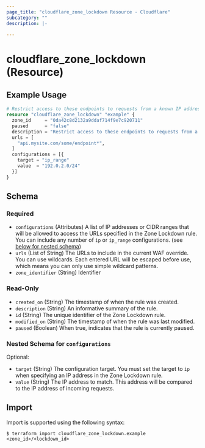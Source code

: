 ```yaml
---
page_title: "cloudflare_zone_lockdown Resource - Cloudflare"
subcategory: ""
description: |-
  
---
```


# cloudflare_zone_lockdown (Resource)



## Example Usage

```terraform
# Restrict access to these endpoints to requests from a known IP address range.
resource "cloudflare_zone_lockdown" "example" {
  zone_id     = "0da42c8d2132a9ddaf714f9e7c920711"
  paused      = "false"
  description = "Restrict access to these endpoints to requests from a known IP address range"
  urls = [
    "api.mysite.com/some/endpoint*",
  ]
  configurations = [{
    target = "ip_range"
    value  = "192.0.2.0/24"
  }]
}
```
<!-- schema generated by tfplugindocs -->
## Schema

### Required

- `configurations` (Attributes) A list of IP addresses or CIDR ranges that will be allowed to access the URLs specified in the Zone Lockdown rule. You can include any number of `ip` or `ip_range` configurations. (see [below for nested schema](#nestedatt--configurations))
- `urls` (List of String) The URLs to include in the current WAF override. You can use wildcards. Each entered URL will be escaped before use, which means you can only use simple wildcard patterns.
- `zone_identifier` (String) Identifier

### Read-Only

- `created_on` (String) The timestamp of when the rule was created.
- `description` (String) An informative summary of the rule.
- `id` (String) The unique identifier of the Zone Lockdown rule.
- `modified_on` (String) The timestamp of when the rule was last modified.
- `paused` (Boolean) When true, indicates that the rule is currently paused.

<a id="nestedatt--configurations"></a>
### Nested Schema for `configurations`

Optional:

- `target` (String) The configuration target. You must set the target to `ip` when specifying an IP address in the Zone Lockdown rule.
- `value` (String) The IP address to match. This address will be compared to the IP address of incoming requests.

## Import

Import is supported using the following syntax:

```shell
$ terraform import cloudflare_zone_lockdown.example <zone_id>/<lockdown_id>
```
